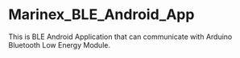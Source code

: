 # Marinex_BLE_Android_App
This is BLE Android Application that can communicate with Arduino Bluetooth Low Energy Module. 

